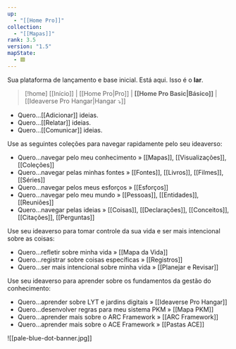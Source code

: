 ```yaml
---
up:
  - "[[Home Pro]]"
collection:
  - "[[Mapas]]"
rank: 3.5
version: "1.5"
mapState:
  - 🟩
---
```

Sua plataforma de lançamento e base inicial. Está aqui. Isso é o **lar**.

> [!home] [[Início]] | [[Home Pro|Pro]] | **[[Home Pro Basic|Básico]]** | [[Ideaverse Pro Hangar|Hangar ⤵️]] 

- Quero...[[Adicionar]] ideias.
- Quero...[[Relatar]] ideias.
- Quero...[[Comunicar]] ideias.

Use as seguintes coleções para navegar rapidamente pelo seu ideaverso:

- Quero...navegar pelo meu conhecimento » [[Mapas]], [[Visualizações]], [[Coleções]]
- Quero...navegar pelas minhas fontes » [[Fontes]], [[Livros]], [[Filmes]], [[Séries]]
- Quero...navegar pelos meus esforços » [[Esforços]]
- Quero...navegar pelo meu mundo » [[Pessoas]], [[Entidades]], [[Reuniões]]
- Quero...navegar pelas ideias » [[Coisas]], [[Declarações]], [[Conceitos]], [[Citações]], [[Perguntas]]

Use seu ideaverso para tomar controle da sua vida e ser mais intencional sobre as coisas:

- Quero...refletir sobre minha vida » [[Mapa da Vida]]
- Quero...registrar sobre coisas específicas » [[Registros]]
- Quero...ser mais intencional sobre minha vida » [[Planejar e Revisar]] 

Use seu ideaverso para aprender sobre os fundamentos da gestão do conhecimento:

- Quero...aprender sobre LYT e jardins digitais » [[Ideaverse Pro Hangar]]
- Quero...desenvolver regras para meu sistema PKM » [[Mapa PKM]]
- Quero...aprender mais sobre o ARC Framework » [[ARC Framework]]
- Quero...aprender mais sobre o ACE Framework » [[Pastas ACE]]

![[pale-blue-dot-banner.jpg]]